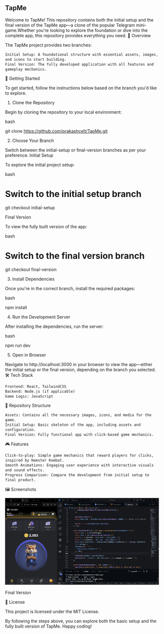 <h2>TapMe</h2>

Welcome to TapMe! This repository contains both the initial setup and the final version of the TapMe app—a clone of the popular Telegram mini-game.Whether you're looking to explore the foundation or dive into the complete app, this repository provides everything you need.
🌟 Overview

The TapMe project provides two branches:

    Initial Setup: A foundational structure with essential assets, images, and icons to start building.
    Final Version: The fully developed application with all features and gameplay mechanics.

🚀 Getting Started

To get started, follow the instructions below based on the branch you'd like to explore.
1. Clone the Repository

Begin by cloning the repository to your local environment:

bash

git clone https://github.com/prakashcelt/TapMe.git

2. Choose Your Branch

Switch between the initial-setup or final-version branches as per your preference.
Initial Setup

To explore the initial project setup:

bash

# Switch to the initial setup branch
git checkout initial-setup

Final Version

To view the fully built version of the app:

bash

# Switch to the final version branch
git checkout final-version

3. Install Dependencies

Once you're in the correct branch, install the required packages:

bash

npm install

4. Run the Development Server

After installing the dependencies, run the server:

bash

npm run dev

5. Open in Browser

Navigate to http://localhost:3000 in your browser to view the app—either the initial setup or the final version, depending on the branch you selected.
🛠️ Tech Stack

    Frontend: React, TailwindCSS
    Backend: Node.js (if applicable)
    Game Logic: JavaScript

📂 Repository Structure

    Assets: Contains all the necessary images, icons, and media for the game.
    Initial Setup: Basic skeleton of the app, including assets and configuration.
    Final Version: Fully functional app with click-based game mechanics.

🎮 Features

    Click-to-play: Simple game mechanics that reward players for clicks, inspired by Hamster Kombat.
    Smooth Animations: Engaging user experience with interactive visuals and sound effects.
    Progress Comparison: Compare the development from initial setup to final product.

🖼️ Screenshots

![tapme](Tapme_.png)

Final Version

📝 License

This project is licensed under the MIT License.

By following the steps above, you can explore both the basic setup and the fully built version of TapMe. Happy coding!